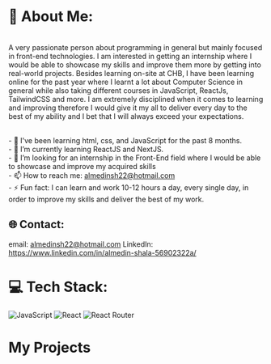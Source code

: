 # 💫 About Me:
<br>A very passionate person about programming in general but mainly focused in front-end technologies. I am interested in getting an internship where I would be able to showcase my skills and improve them more by getting into real-world projects. 
Besides learning on-site at CHB, I have been learning online for the past year where I learnt a lot about Computer Science in general while also taking different courses in JavaScript, ReactJs, TailwindCSS and more. 
I am extremely disciplined when it comes to learning and improving therefore I would give it my all to deliver every day to the best of my ability and I bet that I will always exceed your expectations.<br>

<br>- 🔭 I've been learning html, css, and JavaScript for the past 8 months.<br>- 🌱 I’m currently learning ReactJS and NextJS.<br>- 👯 I’m looking for an internship in the Front-End field where I would be able to showcase and improve my acquired skills<br>- 📫 How to reach me: almedinsh22@hotmail.com<br>- ⚡ Fun fact: I can learn and work 10-12 hours a day, every single day, in order to improve my skills and deliver the best of my work.


## 🌐 Contact:
email: almedinsh22@hotmail.com
LinkedIn: https://www.linkedin.com/in/almedin-shala-56902322a/

# 💻 Tech Stack:


 ![JavaScript](https://img.shields.io/badge/javascript-%23323330.svg?style=for-the-badge&logo=javascript&logoColor=%23F7DF1E)
 ![React](https://img.shields.io/badge/react-%2320232a.svg?style=for-the-badge&logo=react&logoColor=%2361DAFB) ![React Router](https://img.shields.io/badge/React_Router-CA4245?style=for-the-badge&logo=react-router&logoColor=white)
 
 # My Projects 
 
 



